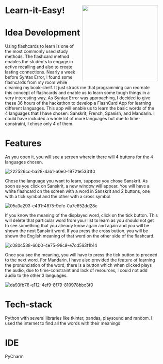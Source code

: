 # Learn-it-Easy! <img align="right" width="250" height="250" src="https://github.com/DaveVaishnavi/Learn-it-Easy/assets/99636505/ef72f36d-b347-495f-8c4d-75dcd88db65a">

# Idea Development

Using flashcards to learn is one of the most commonly used study methods. The flashcard method enables the students to engage in active recalling and also to create lasting connections. Nearly a week before Syntax Error, I found some flashcards from my room while cleaning my book-shelf. It just struck me that programming can recreate this concept of flashcards and enable us to learn some tough things in a very interesting way. As Syntax Error was approaching, I decided to give these 36 hours of the hackathon to develop a FlashCard App for learning different languages. This app will enable us to learn the basic words of the 4 languages that I have chosen: Sanskrit, French, Spanish, and Mandarin. I could have included a whole lot of more languages but due to time-constraint, I chose only 4 of them.

# Features

As you open it, you will see a screen wherein there will 4 buttons for the 4 languages chosen.

![222526cc-ba28-4ab1-a0e0-19721e5331f0](https://github.com/DaveVaishnavi/Learn-it-Easy/assets/99636505/89fd6233-ff0c-48ea-89e1-c73dfd833b24)

Chose the language you want to learn, suppose you chose Sanskrit. As soon as you click on Sanskrit, a new window will appear. You will have a white flashcard on the screen with a word in Sanskrit and 2 buttons, one with a tick symbol and the other with a cross symbol.

![05a3a293-e491-4875-9efe-0a7e852dd28e](https://github.com/DaveVaishnavi/Learn-it-Easy/assets/99636505/a5651469-169a-46c9-a6f2-826b6511f260)

If you know the meaning of the displayed word, click on the tick button. This will delete that particular word from your list to learn as you should not get to see something that you already know again and again and you will be shown the next Sanskrit word. If you press the cross button, you will be shown the English meaning of that word on the other side of the flashcard.

![c080c538-60b0-4e75-99c9-e7cd563f1b14](https://github.com/DaveVaishnavi/Learn-it-Easy/assets/99636505/3383ac27-2030-4b15-b0c0-1322f89c7cfd)

Once you see the meaning, you will have to press the tick button to proceed to the next word. For Mandarin, I have also provided the feature of learning the pronunciation of the word; there is a button which when clicked plays the audio, due to time-constraint and lack of resources, I could not add audio to the other 3 languages.

![da93fb76-e112-4ef9-8f79-810978bbc3f0](https://github.com/DaveVaishnavi/Learn-it-Easy/assets/99636505/346e6955-e229-4b0d-b019-10a78e3e65f3)

# Tech-stack
Python with several libraries like tkinter, pandas, playsound and random. I used the internet to find all the words with their meanings

# IDE
PyCharm




